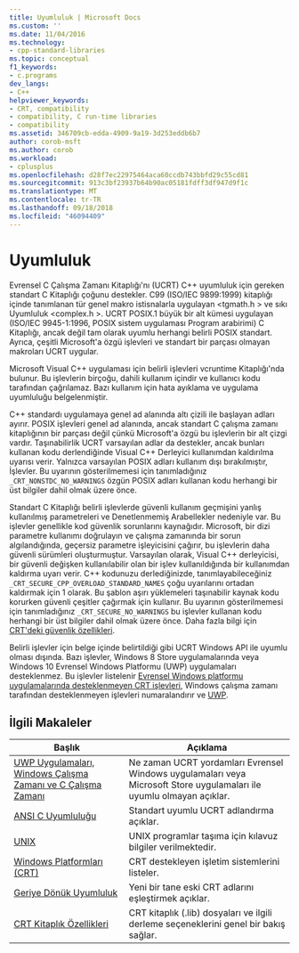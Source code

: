 ```yaml
---
title: Uyumluluk | Microsoft Docs
ms.custom: ''
ms.date: 11/04/2016
ms.technology:
- cpp-standard-libraries
ms.topic: conceptual
f1_keywords:
- c.programs
dev_langs:
- C++
helpviewer_keywords:
- CRT, compatibility
- compatibility, C run-time libraries
- compatibility
ms.assetid: 346709cb-edda-4909-9a19-3d253eddb6b7
author: corob-msft
ms.author: corob
ms.workload:
- cplusplus
ms.openlocfilehash: d28f7ec22975464aca60ccdb743bbfd29c55cd81
ms.sourcegitcommit: 913c3bf23937b64b90ac05181fdff3df947d9f1c
ms.translationtype: MT
ms.contentlocale: tr-TR
ms.lasthandoff: 09/18/2018
ms.locfileid: "46094409"
---
```

# <a name="compatibility"></a>Uyumluluk

Evrensel C Çalışma Zamanı Kitaplığı'nı (UCRT) C++ uyumluluk için gereken standart C Kitaplığı çoğunu destekler. C99 (ISO/IEC 9899:1999) kitaplığı içinde tanımlanan tür genel makro istisnalarla uygulayan \<tgmath.h > ve sıkı Uyumluluk \<complex.h >. UCRT POSIX.1 büyük bir alt kümesi uygulayan (ISO/IEC 9945-1:1996, POSIX sistem uygulaması Program arabirimi) C Kitaplığı, ancak değil tam olarak uyumlu herhangi belirli POSIX standart.  Ayrıca, çeşitli Microsoft'a özgü işlevleri ve standart bir parçası olmayan makroları UCRT uygular.

Microsoft Visual C++ uygulaması için belirli işlevleri vcruntime Kitaplığı'nda bulunur.  Bu işlevlerin birçoğu, dahili kullanım içindir ve kullanıcı kodu tarafından çağrılamaz. Bazı kullanım için hata ayıklama ve uygulama uyumluluğu belgelenmiştir.

C++ standardı uygulamaya genel ad alanında altı çizili ile başlayan adları ayırır. POSIX işlevleri genel ad alanında, ancak standart C çalışma zamanı kitaplığının bir parçası değil çünkü Microsoft'a özgü bu işlevlerin bir alt çizgi vardır. Taşınabilirlik UCRT varsayılan adlar da destekler, ancak bunları kullanan kodu derlendiğinde Visual C++ Derleyici kullanımdan kaldırılma uyarısı verir. Yalnızca varsayılan POSIX adları kullanım dışı bırakılmıştır, İşlevler. Bu uyarının gösterilmemesi için tanımladığınız `_CRT_NONSTDC_NO_WARNINGS` özgün POSIX adları kullanan kodu herhangi bir üst bilgiler dahil olmak üzere önce.

Standart C Kitaplığı belirli işlevlerde güvenli kullanım geçmişini yanlış kullanılmış parametreleri ve Denetlenmemiş Arabellekler nedeniyle var. Bu işlevler genellikle kod güvenlik sorunlarını kaynağıdır. Microsoft, bir dizi parametre kullanımı doğrulayın ve çalışma zamanında bir sorun algılandığında, geçersiz parametre işleyicisini çağırır, bu işlevlerin daha güvenli sürümleri oluşturmuştur.  Varsayılan olarak, Visual C++ derleyicisi, bir güvenli değişken kullanılabilir olan bir işlev kullanıldığında bir kullanımdan kaldırma uyarı verir. C++ kodunuzu derlediğinizde, tanımlayabileceğiniz `_CRT_SECURE_CPP_OVERLOAD_STANDARD_NAMES` çoğu uyarılarını ortadan kaldırmak için 1 olarak. Bu şablon aşırı yüklemeleri taşınabilir kaynak kodu korurken güvenli çeşitler çağırmak için kullanır. Bu uyarının gösterilmemesi için tanımladığınız `_CRT_SECURE_NO_WARNINGS` bu işlevler kullanan kodu herhangi bir üst bilgiler dahil olmak üzere önce. Daha fazla bilgi için [CRT'deki güvenlik özellikleri](../c-runtime-library/security-features-in-the-crt.md).

Belirli işlevler için belge içinde belirtildiği gibi UCRT Windows API ile uyumlu olması dışında.  Bazı işlevler, Windows 8 Store uygulamalarında veya Windows 10 Evrensel Windows Platformu (UWP) uygulamaları desteklenmez. Bu işlevler listelenir [Evrensel Windows platformu uygulamalarında desteklenmeyen CRT işlevleri](../cppcx/crt-functions-not-supported-in-universal-windows-platform-apps.md), Windows çalışma zamanı tarafından desteklenmeyen işlevleri numaralandırır ve [UWP](/uwp).

## <a name="related-articles"></a>İlgili Makaleler

|Başlık|Açıklama|
|-----------|-----------------|
|[UWP Uygulamaları, Windows Çalışma Zamanı ve C Çalışma Zamanı](../c-runtime-library/windows-store-apps-the-windows-runtime-and-the-c-run-time.md)|Ne zaman UCRT yordamları Evrensel Windows uygulamaları veya Microsoft Store uygulamaları ile uyumlu olmayan açıklar.|
|[ANSI C Uyumluluğu](../c-runtime-library/ansi-c-compliance.md)|Standart uyumlu UCRT adlandırma açıklar.|
|[UNIX](../c-runtime-library/unix.md)|UNIX programlar taşıma için kılavuz bilgiler verilmektedir.|
|[Windows Platformları (CRT)](../c-runtime-library/windows-platforms-crt.md)|CRT destekleyen işletim sistemlerini listeler.|
|[Geriye Dönük Uyumluluk](../c-runtime-library/backward-compatibility.md)|Yeni bir tane eski CRT adlarını eşleştirmek açıklar.|
|[CRT Kitaplık Özellikleri](../c-runtime-library/crt-library-features.md)|CRT kitaplık (.lib) dosyaları ve ilgili derleme seçeneklerini genel bir bakış sağlar.|